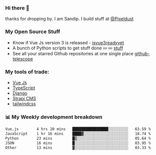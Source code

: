 ### Hi there 👋

thanks for dropping by.
I am Sandip. I build stuff at [@Pixeldust](github.com/pixeldust-in/)

###  **My Open Source Stuff**

 - Know if Vue Js version 3 is released -  [isvue3readyyet](https://github.com/sandiprb/isvue3readyyet)
 - A bunch of Python scripts to get stuff done 💤 💤 [stuff](https://github.com/sandiprb/stuff)
 - See all your starred Github repositories at one single place [github-telescope](https://github.com/sandiprb/github-telescope)



###  **My tools of trade:**
 - [Vue Js](https://github.com/vuejs/vue/)
 - [TypeScript](https://github.com/microsoft/TypeScript)
 - [Django](github.com/django/django)
 - [Strapi CMS](github.com/strapi/strapi)
 - [tailwindcss](https://github.com/tailwindlabs/tailwindcss)


###  📊 **My Weekly development breakdown**
<!--START_SECTION:waka-->

```txt
Vue.js        4 hrs 20 mins   ████████████████░░░░░░░░░   63.59 %
JavaScript    1 hr 16 mins    ████▓░░░░░░░░░░░░░░░░░░░░   18.74 %
Python        23 mins         █▒░░░░░░░░░░░░░░░░░░░░░░░   05.64 %
JSON          16 mins         █░░░░░░░░░░░░░░░░░░░░░░░░   03.95 %
Other         13 mins         ▓░░░░░░░░░░░░░░░░░░░░░░░░   03.33 %
```

<!--END_SECTION:waka-->
